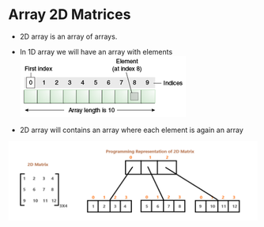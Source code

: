 # Array 2D Matrices

- 2D array is an array of arrays.
- In 1D array we will have an array with elements
![1D_array.png](../images/1D_array.png)

- 2D array will contains an array where each element is again an array

![2D_array.png](../images/2D_array.png)